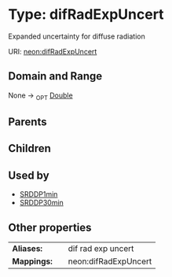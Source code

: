 
# Type: difRadExpUncert


Expanded uncertainty for diffuse radiation

URI: [neon:difRadExpUncert](https://data.neonscience.org/difRadExpUncert)


## Domain and Range

None ->  <sub>OPT</sub> [Double](types/Double.md)

## Parents


## Children


## Used by

 * [SRDDP1min](SRDDP1min.md)
 * [SRDDP30min](SRDDP30min.md)

## Other properties

|  |  |  |
| --- | --- | --- |
| **Aliases:** | | dif rad exp uncert |
| **Mappings:** | | neon:difRadExpUncert |

